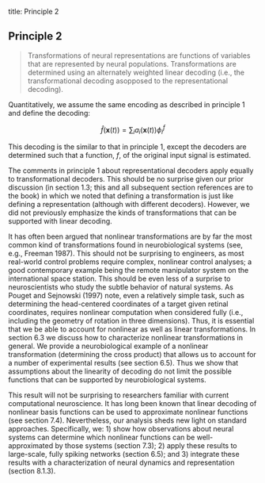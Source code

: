 title: Principle 2

## Principle 2

> Transformations of neural representations are functions of variables
> that are represented by neural populations. Transformations are
> determined using an alternately weighted linear decoding (i.e., the
> transformational decoding asopposed to the representational
> decoding).

Quantitatively, we assume the same encoding as described in principle 1 and
define the decoding:

$$\hat{f}(\mathbf{x}(t)) = \sum_i a_i (\mathbf{x}(t)) \phi_i^f$$

This decoding is the similar to that in principle 1, except the decoders are
determined such that a function, $f$, of the original input signal is
estimated.

The comments in principle 1 about representational decoders apply equally to
transformational decoders. This should be no surprise given our prior
discussion (in section 1.3; this and all subsequent section references are to
the book) in which we noted that defining a transformation is just like
defining a representation (although with different decoders). However, we did
not previously emphasize the kinds of transformations that can be supported
with linear decoding.

It has often been argued that nonlinear transformations are by far the most
common kind of transformations found in neurobiological systems (see, e.g.,
Freeman 1987). This should not be surprising to engineers, as most real-world
control problems require complex, nonlinear control analyses; a good
contemporary example being the remote manipulator system on the international
space station. This should be even less of a surprise to neuroscientists who
study the subtle behavior of natural systems. As Pouget and Sejnowski (1997)
note, even a relatively simple task, such as determining the head-centered
coordinates of a target given retinal coordinates, requires nonlinear
computation when considered fully (i.e., including the geometry of rotation in
three dimensions). Thus, it is essential that we be able to account for
nonlinear as well as linear transformations. In section 6.3 we discuss how to
characterize nonlinear transformations in general. We provide a
neurobiological example of a nonlinear transformation (determining the cross
product) that allows us to account for a number of experimental results (see
section 6.5). Thus we show that assumptions about the linearity of decoding do
not limit the possible functions that can be supported by neurobiological
systems.

This result will not be surprising to researchers familiar with current
computational neuroscience. It has long been known that linear decoding of
nonlinear basis functions can be used to approximate nonlinear functions
(see section 7.4). Nevertheless, our analysis sheds new light on standard
approaches. Specifically, we: 1) show how observations about neural systems
can determine which nonlinear functions can be well-approximated by those
systems (section 7.3); 2) apply these results to large-scale, fully spiking
networks (section 6.5); and 3) integrate these results with a characterization
of neural dynamics and representation (section 8.1.3).
